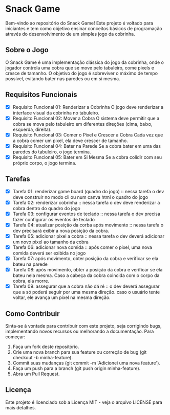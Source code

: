 # Snack Game

Bem-vindo ao repositório do Snack Game! Este projeto é voltado para iniciantes e tem como objetivo ensinar conceitos básicos de programação através do desenvolvimento de um simples jogo da cobrinha.

## Sobre o Jogo

O Snack Game é uma implementação clássica do jogo da cobrinha, onde o jogador controla uma cobra que se move pelo tabuleiro, come pixels e cresce de tamanho. O objetivo do jogo é sobreviver o máximo de tempo possível, evitando bater nas paredes ou em si mesma.

## Requisitos Funcionais

- [X] Requisito Funcional 01: Renderizar a Cobrinha
  O jogo deve renderizar a interface visual da cobrinha no tabuleiro.
- [X] Requisito Funcional 02: Mover a Cobra
  O sistema deve permitir que a cobra se mova pelo tabuleiro em diferentes direções (cima, baixo, esquerda, direita).
- [X] Requisito Funcional 03: Comer o Pixel e Crescer a Cobra
  Cada vez que a cobra comer um pixel, ela deve crescer de tamanho.
- [X] Requisito Funcional 04: Bater na Parede
  Se a cobra bater em uma das paredes do tabuleiro, o jogo termina.
- [X] Requisito Funcional 05: Bater em Si Mesma
  Se a cobra colidir com seu próprio corpo, o jogo termina.

## Tarefas

- [X] Tarefa 01: renderizar game board (quadro do jogo) :: nessa tarefa o dev deve construir no modo cli ou num canva html o quadro do jogo
- [X] Tarefa 02: renderizar cobrinha :: nessa tarefa o dev deve renderizar a cobra dentro do quadro do jogo
- [X] Tarefa 03: configurar eventos de teclado :: nessa tarefa o dev precisa fazer configurar os eventos de teclado
- [X] Tarefa 04: atualizar posição da corba após movimento :: nessa tarefa o dev precisará exibir a nova posição da cobra.
- [X] Tarefa 05: adicionar pixel a cobra :: nessa tarefa o dev deverá adicionar um novo pixel ao tamanho da cobra
- [X] Tarefa 06: adicionar nova comida :: após comer o pixel, uma nova comida deverá ser exibida no jogo
- [X] Tarefa 07: após movimento, obter posição da cobra e verificar se ela bateu na parede
- [X] Tarefa 08: após movimento, obter a posição da cobra e verificar se ela bateu nela mesma. Caso a cabeça da cobra coincida com o corpo da cobra, ela morre.
- [X] Tarefa 09: assegurar que a cobra não dá ré :: o dev deverá assegurar que a só poderá seguir por uma mesma direção. caso o usuário tente voltar, ele avança um pixel na mesma direção.

## Como Contribuir

Sinta-se à vontade para contribuir com este projeto, seja corrigindo bugs, implementando novos recursos ou melhorando a documentação. Para começar:

1. Faça um fork deste repositório.
2. Crie uma nova branch para sua feature ou correção de bug (git checkout -b minha-feature).
3. Commit suas mudanças (git commit -m 'Adicionei uma nova feature').
4. Faça um push para a branch (git push origin minha-feature).
5. Abra um Pull Request.

## Licença

Este projeto é licenciado sob a Licença MIT - veja o arquivo LICENSE para mais detalhes.
